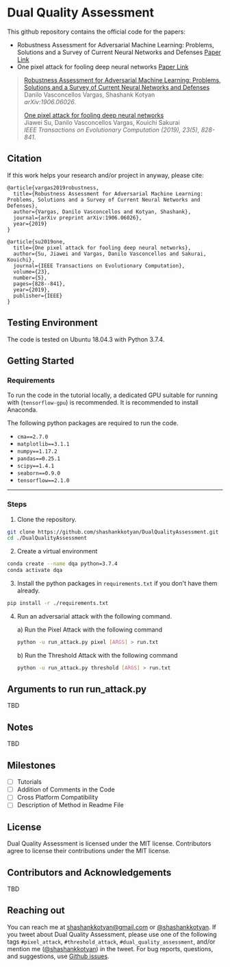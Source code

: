 # Dual Quality Assessment

This github repository contains the official code for the papers:
- Robustness Assessment for Adversarial Machine Learning: Problems, Solutions and a Survey of Current Neural Networks and Defenses [Paper Link](https://arxiv.org/abs/1906.06026)
- One pixel attack for fooling deep neural networks [Paper Link](https://ieeexplore.ieee.org/abstract/document/8601309)

> [Robustness Assessment for Adversarial Machine Learning: Problems, Solutions and a Survey of Current Neural Networks and Defenses](https://arxiv.org/abs/1906.06026)\
> Danilo Vasconcellos Vargas, Shashank Kotyan\
> _arXiv:1906.06026_.
> 
> [One pixel attack for fooling deep neural networks](https://ieeexplore.ieee.org/abstract/document/8601309)\
> Jiawei Su, Danilo Vasconcellos Vargas, Kouichi Sakurai\
> _IEEE Transactions on Evolutionary Computation (2019), 23(5), 828-841_.
 

## Citation

If this work helps your research and/or project in anyway, please cite:

```
@article{vargas2019robustness,
  title={Robustness Assessment for Adversarial Machine Learning: Problems, Solutions and a Survey of Current Neural Networks and Defenses},
  author={Vargas, Danilo Vasconcellos and Kotyan, Shashank},
  journal={arXiv preprint arXiv:1906.06026},
  year={2019}
}

@article{su2019one,
  title={One pixel attack for fooling deep neural networks},
  author={Su, Jiawei and Vargas, Danilo Vasconcellos and Sakurai, Kouichi},
  journal={IEEE Transactions on Evolutionary Computation},
  volume={23},
  number={5},
  pages={828--841},
  year={2019},
  publisher={IEEE}
}
```

## Testing Environment 

The code is tested on Ubuntu 18.04.3 with Python 3.7.4.

## Getting Started

### Requirements

To run the code in the tutorial locally, a dedicated GPU suitable for running with (`tensorflow-gpu`) is recommended. It is recommended to install Anaconda. 

The following python packages are required to run the code. 
- `cma==2.7.0`
- `matplotlib==3.1.1`
- `numpy==1.17.2`
- `pandas==0.25.1`
- `scipy==1.4.1`
- `seaborn==0.9.0`
- `tensorflow==2.1.0`

---

### Steps

1. Clone the repository.

```bash
git clone https://github.com/shashankkotyan/DualQualityAssessment.git
cd ./DualQualityAssessment
```

2. Create a virtual environment 

```bash
conda create --name dqa python=3.7.4
conda activate dqa
```

3. Install the python packages in `requirements.txt` if you don't have them already.

```bash
pip install -r ./requirements.txt
```

4. Run an adversarial attack with the following command.

    a) Run the Pixel Attack with the following command

    ```bash
    python -u run_attack.py pixel [ARGS] > run.txt
    ```

    b) Run the Threshold Attack with the following command

    ```bash
    python -u run_attack.py threshold [ARGS] > run.txt
    ```

## Arguments to run run_attack.py

TBD

## Notes

TBD

## Milestones

- [ ] Tutorials
- [ ] Addition of Comments in the Code
- [ ] Cross Platform Compatibility
- [ ] Description of Method in Readme File

## License

Dual Quality Assessment is licensed under the MIT license. 
Contributors agree to license their contributions under the MIT license.

## Contributors and Acknowledgements

TBD

## Reaching out

You can reach me at shashankkotyan@gmail.com or [\@shashankkotyan](https://twitter.com/shashankkotyan).
If you tweet about Dual Quality Assessment, please use one of the following tags `#pixel_attack`, `#threshold_attack`, `#dual_quality_assessment`,  and/or mention me ([\@shashankkotyan](https://twitter.com/shashankkotyan)) in the tweet.
For bug reports, questions, and suggestions, use [Github issues](https://github.com/shashankkotyan/DualQualityAssessment/issues).
